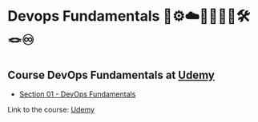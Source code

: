 # Devops Fundamentals 🤯⚙️☁️👩🏻‍💻🤖🛠️🪢♾️
## Course DevOps Fundamentals at [Udemy](Devops_Fundamentals)
- [Section 01 - DevOps Fundamentals]()

Link to the course: [Udemy](Devops_Fundamentals)
